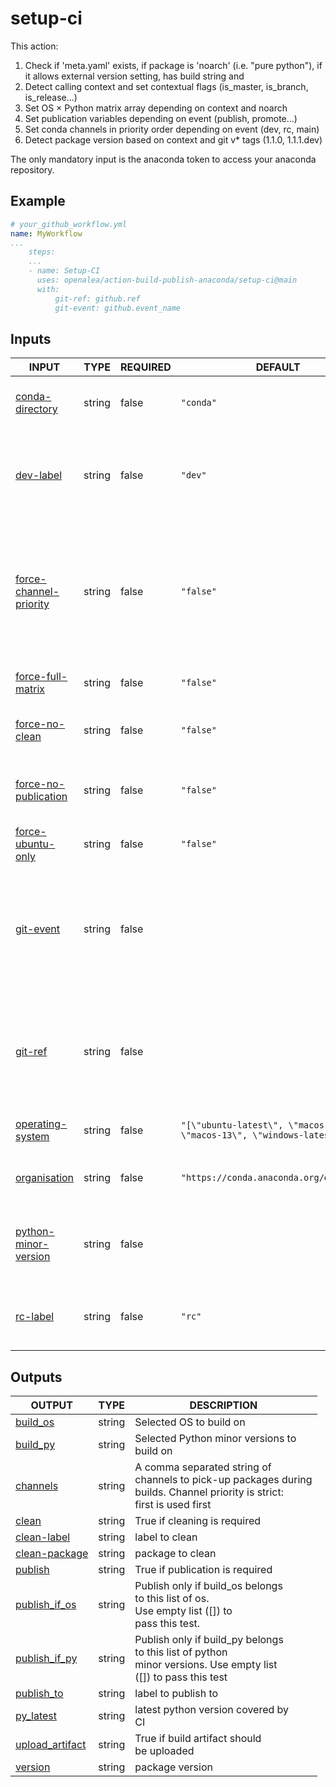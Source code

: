 # setup-ci

This action:
1. Check if 'meta.yaml' exists, if package is 'noarch' (i.e. "pure python"), if it allows external version setting, has build string and 
2. Detect calling context and set contextual flags (is_master, is_branch, is_release...)
3. Set OS × Python matrix array depending on context and noarch
4. Set publication variables depending on event (publish, promote...)
5. Set conda channels in priority order depending on event (dev, rc, main)
6. Detect package version based on context and git v* tags (1.1.0, 1.1.1.dev)

The only mandatory input is the anaconda token to access your anaconda repository.

## Example

```yaml
# your_github_workflow.yml
name: MyWorkflow
...
    steps:
    ...
    - name: Setup-CI
      uses: openalea/action-build-publish-anaconda/setup-ci@main
      with:
          git-ref: github.ref
          git-event: github.event_name
```

## Inputs

<!-- AUTO-DOC-INPUT:START - Do not remove or modify this section -->

|                                               INPUT                                                |  TYPE  | REQUIRED |                                   DEFAULT                                   |                                                                                     DESCRIPTION                                                                                      |
|----------------------------------------------------------------------------------------------------|--------|----------|-----------------------------------------------------------------------------|--------------------------------------------------------------------------------------------------------------------------------------------------------------------------------------|
|           <a name="input_conda-directory"></a>[conda-directory](#input_conda-directory)            | string |  false   |                                  `"conda"`                                  |                                                           Directory containing the conda recipe. <br>Default is "conda".                                                             |
|                    <a name="input_dev-label"></a>[dev-label](#input_dev-label)                     | string |  false   |                                   `"dev"`                                   |                                            The label used for publishing <br>development versions (latest version of master/main branch)                                             |
| <a name="input_force-channel-priority"></a>[force-channel-priority](#input_force-channel-priority) | string |  false   |                                  `"false"`                                  | Force channels priority used for <br>build (coma separated format), regardless of context. <br>If false (default), priority list <br>is computed by action depending <br>on context  |
|        <a name="input_force-full-matrix"></a>[force-full-matrix](#input_force-full-matrix)         | string |  false   |                                  `"false"`                                  |                                                                       Force build on full os <br>x py matrix.                                                                        |
|             <a name="input_force-no-clean"></a>[force-no-clean](#input_force-no-clean)             | string |  false   |                                  `"false"`                                  |                                                           Prevent cleaning (forbid action to clean anything on anaconda)                                                             |
|    <a name="input_force-no-publication"></a>[force-no-publication](#input_force-no-publication)    | string |  false   |                                  `"false"`                                  |                                                         Prevent publication (forbid action to publish anything on anaconda)                                                          |
|        <a name="input_force-ubuntu-only"></a>[force-ubuntu-only](#input_force-ubuntu-only)         | string |  false   |                                  `"false"`                                  |                                                                              Force build on ubuntu only                                                                              |
|                    <a name="input_git-event"></a>[git-event](#input_git-event)                     | string |  false   |                                                                             |                The name of the event <br>that triggered the workflow (eg push, pull-request...).In <br>the context of calling workflow, <br>github.event_name value                  |
|                       <a name="input_git-ref"></a>[git-ref](#input_git-ref)                        | string |  false   |                                                                             |                        The Git reference that triggered <br>the workflow (eg refs/heads/main). In the <br>context of calling workflow, github.ref <br>value                          |
|          <a name="input_operating-system"></a>[operating-system](#input_operating-system)          | string |  false   | `"[\"ubuntu-latest\", \"macos-latest\", \"macos-13\", \"windows-latest\"]"` |                                                                            List of OS covered by <br>CI.                                                                             |
|                <a name="input_organisation"></a>[organisation](#input_organisation)                | string |  false   |                  `"https://conda.anaconda.org/openalea3"`                   |                                                              Channel of the organisation hosting <br>the publications                                                                |
|    <a name="input_python-minor-version"></a>[python-minor-version](#input_python-minor-version)    | string |  false   |                                                                             |                                          List of python minor versions <br>covered by CI. Leave empty <br>to auto-fetch from conda-forge.                                            |
|                      <a name="input_rc-label"></a>[rc-label](#input_rc-label)                      | string |  false   |                                   `"rc"`                                    |                                                    The label used for publishing <br>release candidates versions (latest v* tag)                                                     |

<!-- AUTO-DOC-INPUT:END -->

## Outputs

<!-- AUTO-DOC-OUTPUT:START - Do not remove or modify this section -->

|                                     OUTPUT                                      |  TYPE  |                                                             DESCRIPTION                                                              |
|---------------------------------------------------------------------------------|--------|--------------------------------------------------------------------------------------------------------------------------------------|
|           <a name="output_build_os"></a>[build_os](#output_build_os)            | string |                                                       Selected OS to build on                                                        |
|           <a name="output_build_py"></a>[build_py](#output_build_py)            | string |                                           Selected Python minor versions to <br>build on                                             |
|           <a name="output_channels"></a>[channels](#output_channels)            | string | A comma separated string of <br>channels to pick-up packages during <br>builds. Channel priority is strict: <br>first is used first  |
|                <a name="output_clean"></a>[clean](#output_clean)                | string |                                                     True if cleaning is required                                                     |
|       <a name="output_clean-label"></a>[clean-label](#output_clean-label)       | string |                                                            label to clean                                                            |
|    <a name="output_clean-package"></a>[clean-package](#output_clean-package)    | string |                                                           package to clean                                                           |
|             <a name="output_publish"></a>[publish](#output_publish)             | string |                                                   True if publication is required                                                    |
|    <a name="output_publish_if_os"></a>[publish_if_os](#output_publish_if_os)    | string |               Publish only if build_os belongs <br>to this list of os. <br>Use empty list ([]) to <br>pass this test.                |
|    <a name="output_publish_if_py"></a>[publish_if_py](#output_publish_if_py)    | string |      Publish only if build_py belongs <br>to this list of python <br>minor versions. Use empty list <br>([]) to pass this test       |
|        <a name="output_publish_to"></a>[publish_to](#output_publish_to)         | string |                                                         label to publish to                                                          |
|          <a name="output_py_latest"></a>[py_latest](#output_py_latest)          | string |                                               latest python version covered by <br>CI                                                |
| <a name="output_upload_artifact"></a>[upload_artifact](#output_upload_artifact) | string |                                            True if build artifact should <br>be uploaded                                             |
|             <a name="output_version"></a>[version](#output_version)             | string |                                                           package version                                                            |

<!-- AUTO-DOC-OUTPUT:END -->